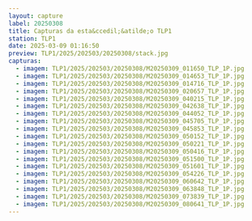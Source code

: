 ```yaml
---
layout: capture
label: 20250308
title: Capturas da esta&ccedil;&atilde;o TLP1
station: TLP1
date: 2025-03-09 01:16:50
preview: TLP1/2025/202503/20250308/stack.jpg
capturas:
  - imagem: TLP1/2025/202503/20250308/M20250309_011650_TLP_1P.jpg
  - imagem: TLP1/2025/202503/20250308/M20250309_014653_TLP_1P.jpg
  - imagem: TLP1/2025/202503/20250308/M20250309_014716_TLP_1P.jpg
  - imagem: TLP1/2025/202503/20250308/M20250309_020657_TLP_1P.jpg
  - imagem: TLP1/2025/202503/20250308/M20250309_040215_TLP_1P.jpg
  - imagem: TLP1/2025/202503/20250308/M20250309_042638_TLP_1P.jpg
  - imagem: TLP1/2025/202503/20250308/M20250309_044052_TLP_1P.jpg
  - imagem: TLP1/2025/202503/20250308/M20250309_045705_TLP_1P.jpg
  - imagem: TLP1/2025/202503/20250308/M20250309_045853_TLP_1P.jpg
  - imagem: TLP1/2025/202503/20250308/M20250309_050152_TLP_1P.jpg
  - imagem: TLP1/2025/202503/20250308/M20250309_050221_TLP_1P.jpg
  - imagem: TLP1/2025/202503/20250308/M20250309_050416_TLP_1P.jpg
  - imagem: TLP1/2025/202503/20250308/M20250309_051500_TLP_1P.jpg
  - imagem: TLP1/2025/202503/20250308/M20250309_051601_TLP_1P.jpg
  - imagem: TLP1/2025/202503/20250308/M20250309_054226_TLP_1P.jpg
  - imagem: TLP1/2025/202503/20250308/M20250309_060642_TLP_1P.jpg
  - imagem: TLP1/2025/202503/20250308/M20250309_063848_TLP_1P.jpg
  - imagem: TLP1/2025/202503/20250308/M20250309_073839_TLP_1P.jpg
  - imagem: TLP1/2025/202503/20250308/M20250309_080641_TLP_1P.jpg
---
```


